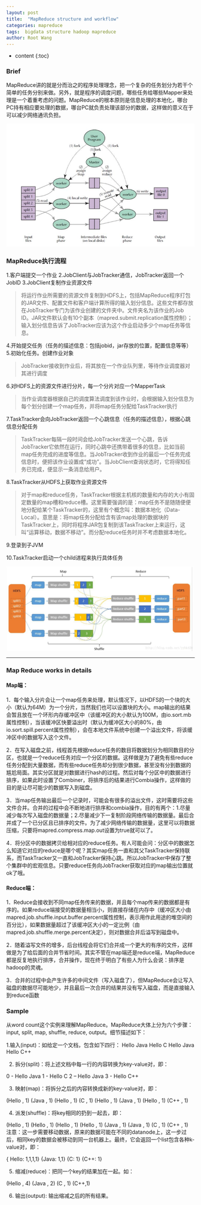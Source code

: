 ```yaml
---
layout: post
title:  "MapReduce structure and workflow"
categories: mapreduce
tags:  bigdata structure hadoop mapreduce
author: Root Wang
---
```


* content
{:toc}

### Brief

MapReduce讲的就是分而治之的程序处理理念，把一个复杂的任务划分为若干个简单的任务分别来做。另外，就是程序的调度问题，哪些任务给哪些Mapper来处理是一个着重考虑的问题。MapReduce的根本原则是信息处理的本地化，哪台PC持有相应要处理的数据，哪台PC就负责处理该部分的数据，这样做的意义在于可以减少网络通讯负担。

![](https://github.com/XGWang0/xgwang0.github.io/raw/master/_images/mapreduce_strucutre_workflow_1.jpg)

### MapReduce执行流程
1.客户端提交一个作业
2.JobClient与JobTracker通信，JobTracker返回一个JobID
3.JobClient复制作业资源文件

> 将运行作业所需要的资源文件复制到HDFS上，包括MapReduce程序打包的JAR文件、配置文件和客户端计算所得的输入划分信息。这些文件都存放在JobTracker专门为该作业创建的文件夹中。文件夹名为该作业的Job ID。JAR文件默认会有10个副本（mapred.submit.replication属性控制）；输入划分信息告诉了JobTracker应该为这个作业启动多少个map任务等信息。

4.开始提交任务（任务的描述信息：包括jobid，jar存放的位置，配置信息等等）
5.初始化任务。创建作业对象

>JobTracker接收到作业后，将其放在一个作业队列里，等待作业调度器对其进行调度

6.对HDFS上的资源文件进行分片，每一个分片对应一个MapperTask

> 当作业调度器根据自己的调度算法调度到该作业时，会根据输入划分信息为每个划分创建一个map任务，并将map任务分配给TaskTracker执行

7.TaskTracker会向JobTracker返回一个心跳信息（任务的描述信息），根据心跳信息分配任务

> TaskTracker每隔一段时间会给JobTracker发送一个心跳，告诉JobTracker它依然在运行，同时心跳中还携带着很多的信息，比如当前map任务完成的进度等信息。当JobTracker收到作业的最后一个任务完成信息时，便把该作业设置成“成功”。当JobClient查询状态时，它将得知任务已完成，便显示一条消息给用户。

8.TaskTracker从HDFS上获取作业资源文件

> 对于map和reduce任务，TaskTracker根据主机核的数量和内存的大小有固定数量的map槽和reduce槽。这里需要强调的是：map任务不是随随便便地分配给某个TaskTracker的，这里有个概念叫：数据本地化（Data-Local）。意思是：将map任务分配给含有该map处理的数据块的TaskTracker上，同时将程序JAR包复制到该TaskTracker上来运行，这叫“运算移动，数据不移动”。而分配reduce任务时并不考虑数据本地化。

9.登录到子JVM

10.TaskTracker启动一个child进程来执行具体任务

![](https://github.com/XGWang0/xgwang0.github.io/raw/master/_images/mapreduce_strucutre_workflow_2.jpeg)

-----------------------------

### Map Reduce works in details

#### Map端：
1．每个输入分片会让一个map任务来处理，默认情况下，以HDFS的一个块的大小（默认为64M）为一个分片，当然我们也可以设置块的大小。map输出的结果会暂且放在一个环形内存缓冲区中（该缓冲区的大小默认为100M，由io.sort.mb属性控制），当该缓冲区快要溢出时（默认为缓冲区大小的80%，由io.sort.spill.percent属性控制），会在本地文件系统中创建一个溢出文件，将该缓冲区中的数据写入这个文件。

2．在写入磁盘之前，线程首先根据reduce任务的数目将数据划分为相同数目的分区，也就是一个reduce任务对应一个分区的数据。这样做是为了避免有些reduce任务分配到大量数据，而有些reduce任务却分到很少数据，甚至没有分到数据的尴尬局面。其实分区就是对数据进行hash的过程。然后对每个分区中的数据进行排序，如果此时设置了Combiner，将排序后的结果进行Combia操作，这样做的目的是让尽可能少的数据写入到磁盘。

3．当map任务输出最后一个记录时，可能会有很多的溢出文件，这时需要将这些文件合并。合并的过程中会不断地进行排序和combia操作，目的有两个：1.尽量减少每次写入磁盘的数据量；2.尽量减少下一复制阶段网络传输的数据量。最后合并成了一个已分区且已排序的文件。为了减少网络传输的数据量，这里可以将数据压缩，只要将mapred.compress.map.out设置为true就可以了。

4．将分区中的数据拷贝给相对应的reduce任务。有人可能会问：分区中的数据怎么知道它对应的reduce是哪个呢？其实map任务一直和其父TaskTracker保持联系，而TaskTracker又一直和JobTracker保持心跳。所以JobTracker中保存了整个集群中的宏观信息。只要reduce任务向JobTracker获取对应的map输出位置就ok了哦。

#### Reduce端：
1．Reduce会接收到不同map任务传来的数据，并且每个map传来的数据都是有序的。如果reduce端接受的数据量相当小，则直接存储在内存中（缓冲区大小由mapred.job.shuffle.input.buffer.percent属性控制，表示用作此用途的堆空间的百分比），如果数据量超过了该缓冲区大小的一定比例（由mapred.job.shuffle.merge.percent决定），则对数据合并后溢写到磁盘中。

2．随着溢写文件的增多，后台线程会将它们合并成一个更大的有序的文件，这样做是为了给后面的合并节省时间。其实不管在map端还是reduce端，MapReduce都是反复地执行排序，合并操作，现在终于明白了有些人为什么会说：排序是hadoop的灵魂。

3．合并的过程中会产生许多的中间文件（写入磁盘了），但MapReduce会让写入磁盘的数据尽可能地少，并且最后一次合并的结果并没有写入磁盘，而是直接输入到reduce函数


### Sample

从word count这个实例来理解MapReduce。MapReduce大体上分为六个步骤：input, split, map, shuffle, reduce, output。细节描述如下：

1.输入(input)：如给定一个文档，包含如下四行：
Hello Java
Hello C
Hello Java
Hello C++

2. 拆分(split)：将上述文档中每一行的内容转换为key-value对，即：

0 - Hello Java
1 - Hello C
2 – Hello Java
3 - Hello C++

3. 映射(map)：将拆分之后的内容转换成新的key-value对，即：

(Hello , 1)
(Java , 1)
(Hello , 1)
(C , 1)
(Hello , 1)
(Java , 1)
(Hello , 1)
(C++ , 1)

4. 派发(shuffle)：将key相同的扔到一起去，即：

(Hello , 1)
(Hello , 1)
(Hello , 1)
(Hello , 1)
(Java , 1)
(Java , 1)
(C , 1)
(C++ , 1)
注意：这一步需要移动数据，原来的数据可能在不同的datanode上，这一步过后，相同key的数据会被移动到同一台机器上。最终，它会返回一个list包含各种k-value对，即：

{ Hello: 1,1,1,1}
{Java: 1,1}
{C: 1}
{C++: 1}

5. 缩减(reduce)：把同一个key的结果加在一起。如：

(Hello , 4)
(Java , 2)
(C , 1)
(C++,1)

6. 输出(output): 输出缩减之后的所有结果。

